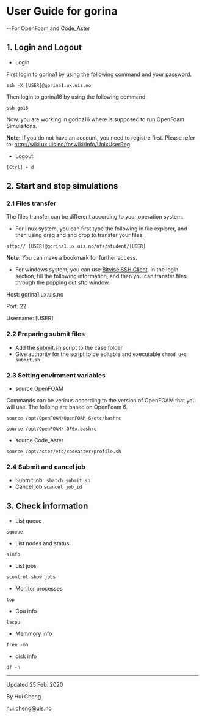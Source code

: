 # User Guide for gorina  
--For OpenFoam and Code_Aster

## 1. Login and Logout

- Login 

First login to gorina1 by using the following command and your password.
```
ssh -X [USER]@gorina1.ux.uis.no
```
Then login to gorina16 by using the following command:
```
ssh go16
```
Now, you are working in gorina16 where is supposed to run OpenFoam Simulaitons.

**Note:** If you do not have an account, you need to registre first. Please refer to:
http://wiki.ux.uis.no/foswiki/Info/UnixUserReg 

- Logout:

```
[Ctrl] + d
```

## 2. Start and stop simulations

### 2.1 Files transfer
The files transfer can be different according to your operation system.

- For linux system, you can first type the following in file explorer, and then using drag and and drop to transfer your files. 
```
sftp:// [USER]@gorina1.ux.uis.no/nfs/student/[USER]
```
**Note:** You can make a bookmark for further access. 

- For windows system, you can use [Bitvise SSH Client](https://www.bitvise.com/ssh-client-download). 
In the login section, fill the following information, and then you can transfer files through the popping out sftp window.

Host: gorina1.ux.uis.no

Port: 22

Username: [USER]


### 2.2 Preparing submit files
- Add the [submit.sh](https://github.com/hui-aqua/gorinauis/blob/master/submit.sh) script to the case folder
- Give authority for the script to be editable and executable
```chmod u+x submit.sh ```


### 2.3 Setting enviroment variables

- source OpenFOAM

Commands can be verious according to the version of OpenFOAM that you will use. The folloing are based on OpenFoam 6. 
```
source /opt/OpenFOAM/OpenFOAM-6/etc/bashrc
```

```
source /opt/OpenFOAM/.OF6x.bashrc
```
- source Code_Aster

```
source /opt/aster/etc/codeaster/profile.sh
```

### 2.4 Submit and cancel job

- Submit job ``` sbatch submit.sh```
- Cancel job ``` scancel job_id ```

## 3. Check information
- List queue
```
squeue
```
- List nodes and status
```
sinfo
```
- List jobs
```
scontrol show jobs
```
- Monitor processes
```
top 
```
- Cpu info
```
lscpu
```
- Memmory info
```
free -mh
```
- disk info
```
df -h
```

---

Updated 25 Feb. 2020

By Hui Cheng

hui.cheng@uis.no